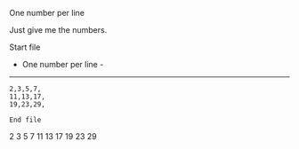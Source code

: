 One number per line

Just give me the numbers.

Start file

- One number per line -
-----------------------
```
2,3,5,7,
11,13,17,
19,23,29,

End file
```
2
3
5
7
11
13
17
19
23
29
